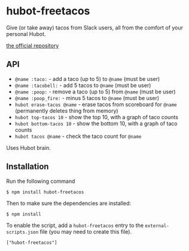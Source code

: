 hubot-freetacos
==============

Give (or take away) tacos from Slack users, all from the comfort of your personal Hubot.

[the official repository](https://github.com/broken-shotgun/hubot-freetacos)

API
---

* `@name :taco:` - add a taco (up to 5) to `@name` (must be user)
* `@name :tacobell:` - add 5 tacos to `@name` (must be user)
* `@name :poop:` - remove a taco (up to 5) from `@name` (must be user)
* `@name :poop_fire:` - minus 5 tacos to `@name` (must be user)
* `hubot erase-tacos @name` - erase tacos from scoreboard for `@name` (permanently deletes thing from memory)
* `hubot top-tacos 10` - show the top 10, with a graph of taco counts
* `hubot bottom-tacos 10` - show the bottom 10, with a graph of taco counts
* `hubot tacos @name` - check the taco count for `@name`

Uses Hubot brain.

## Installation

Run the following command

    $ npm install hubot-freetacos

Then to make sure the dependencies are installed:

    $ npm install

To enable the script, add a `hubot-freetacos` entry to the `external-scripts.json`
file (you may need to create this file).

    ["hubot-freetacos"]
